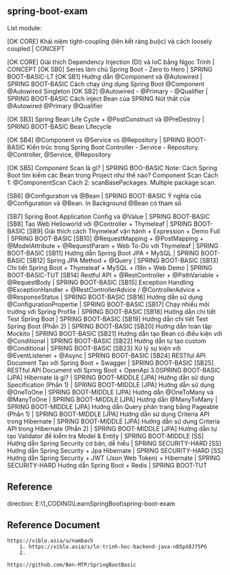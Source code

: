## spring-boot-exam
List module:

[OK CORE] Khái niệm tight-coupling (liên kết ràng buộc) và cách loosely coupled | CONCEPT

[OK CORE] Giải thích Dependency Injection (DI) và IoC bằng Ngọc Trinh | CONCEPT
[OK SB0] Series làm chủ Spring Boot - Zero to Hero | SPRING BOOT-BASIC-LT
[OK SB1] Hướng dẫn @Component và @Autowired | SPRING BOOT-BASIC
	Cách chạy ứng dụng Spring Boot
	@Component
	@Autowired
	Singleton
[OK SB2] @Autowired - @Primary - @Qualifier | SPRING BOOT-BASIC
	Cách inject Bean của SPRING
	Nút thắt của @Autowired
	@Primary
	@Qualifier
	
[OK SB3] Spring Bean Life Cycle + @PostConstruct và @PreDestroy | SPRING BOOT-BASIC
	Bean Lifecycle
	
[OK SB4] @Component vs @Service vs @Repository | SPRING BOOT-BASIC
	Kiến trúc trong Spring Boot
		Controller - Service - Repository.
	@Controller, @Service, @Repository
	
[OK SB5] Component Scan là gì? | SPRING BOO-BASIC
	Note: Cách Spring Boot tìm kiếm các Bean trong Project như thế nào?
	Component Scan
	Cách 1: @ComponentScan
	Cách 2: scanBasePackages.
	Multiple package scan.
	
[SB6] @Configuration và @Bean | SPRING BOOT-BASIC
	Ý nghĩa của @Configuration và @Bean.
	In Background
	@Bean có tham số
	
[SB7] Spring Boot Application Config và @Value | SPRING BOOT-BASIC
[SB8] Tạo Web Helloworld với @Controller + Thymeleaf | SPRING BOOT-BASIC
[SB9] Giải thích cách Thymeleaf vận hành + Expression + Demo Full | SPRING BOOT-BASIC
[SB10] @RequestMapping + @PostMapping + @ModelAttribute + @RequestParam + Web To-Do với Thymeleaf | SPRING BOOT-BASIC
[SB11] Hướng dẫn Spring Boot JPA + MySQL | SPRING BOOT-BASIC
[SB12] Spring JPA Method + @Query | SPRING BOOT-BASIC
[SB13] Chi tiết Spring Boot + Thymeleaf + MySQL + i18n + Web Demo | SPRING BOOT-BASIC-TUT
[SB14] Restful API + @RestController + @PathVariable + @RequestBody | SPRING BOOT-BASIC
[SB15] Exception Handling @ExceptionHandler + @RestControllerAdvice / @ControllerAdvice + @ResponseStatus | SPRING BOOT-BASIC
[SB16] Hướng dẫn sử dụng @ConfigurationPropertie | SPRING BOOT-BASIC
[SB17] Chạy nhiều môi trường với Spring Profile | SPRING BOOT-BASIC
[SB18] Hướng dẫn chi tiết Test Spring Boot | SPRING BOOT-BASIC
[SB19] Hướng dẫn chi tiết Test Spring Boot (Phần 2) | SPRING BOOT-BASIC
[SB20] Hướng dẫn toàn tập Mockito | SPRING BOOT-BASIC
[SB21] Hướng dẫn tạo Bean có điều kiện với @Conditional | SPRING BOOT-BASIC
[SB22] Hướng dẫn tự tạo custom @Conditional | SPRING BOOT-BASIC
[SB23] Xử lý sự kiện với @EventListener + @Async | SPRING BOOT-BASIC
[SB24] RESTful API Document Tạo với Spring Boot + Swagger | SPRING BOOT-BASIC
[SB25] RESTful API Document với Spring Boot + OpenApi 3.0SPRING BOOT-BASIC
[JPA] Hibernate là gì? | SPRING BOOT-MIDDLE
[JPA] Hướng dẫn sử dụng Specification (Phần 1) | SPRING BOOT-MIDDLE
[JPA] Hướng dẫn sử dụng @OneToOne | SPRING BOOT-MIDDLE
[JPA] Hướng dẫn @OneToMany và @ManyToOne | SPRING BOOT-MIDDLE
[JPA] Hướng dẫn @ManyToMany | SPRING BOOT-MIDDLE
[JPA] Hướng dẫn Query phân trang bằng Pageable (Phần 1) | SPRING BOOT-MIDDLE
[JPA] Hướng dẫn sử dụng Criteria API trong Hibernate | SPRING BOOT-MIDDLE
[JPA] Hướng dẫn sử dụng Criteria API trong Hibernate (Phần 2) | SPRING BOOT-MIDDLE
[JPA] Hướng dẫn tự tạo Validator để kiểm tra Model & Entity | SPRING BOOT-MIDDLE
[SS] Hướng dẫn Spring Security cơ bản, dễ hiểu | SPRING SECURITY-HARD
[SS] Hướng dẫn Spring Security + Jpa Hibernate | SPRING SECURITY-HARD
[SS] Hướng dẫn Spring Security + JWT (Json Web Token) + Hibernate | SPRING SECURITY-HARD
Hướng dẫn Spring Boot + Redis | SPRING BOOT-TUT


## Reference
direction: E:\1_CODING\LearnSpringBoot\spring-boot-exam

## Reference Document
	https://viblo.asia/u/nambach
		1. https://viblo.asia/s/lo-trinh-hoc-backend-java-nB5pX8J75PG		
		2. 
	
	https://github.com/Ben-MTP/SpringBootBasic
	
	
